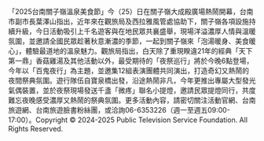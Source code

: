 「2025台南關子嶺溫泉美食節」今（25）日在關子嶺大成殿廣場熱鬧開幕，台南市副市長葉澤山指出，近年來在觀旅局及西拉雅風管處協助下，關子嶺各項設施持續升級，今日活動吸引上千名遊客與在地民眾共襄盛舉，現場洋溢濃厚人情與溫暖氛圍，並邀請全國民眾趁著秋意漸濃的季節，一起到關子嶺來「泡湯暖身、美食暖心」，體驗最道地的溫泉魅力。觀旅局指出，白天除了重現睽違21年的經典「天下第一鼎」香菇雞湯及其他活動以外，最受期待的「夜祭巡行」將於今晚6點登場，今年以「百鬼夜行」為主題，並邀集12組表演團體共同演出，打造奇幻又熱鬧的夜間祭典氛圍。遊行隊伍自寶泉橋出發，沿途熱鬧非凡，今年更推出專屬大型發光氣偶裝置，並於夜祭現場發送千盞「微疼」聯名小提燈，邀請民眾提燈同行，共度難忘夜晚感受濃厚又熱鬧的祭典氛圍。更多活動內容，請密切關注活動官網、台南旅遊網、台南旅遊臉書粉絲團，或洽詢06-6353226（週一至週五09:00-17:00）。Copyright © 2024-2025 Public Television Service Foundation. All Rights Reserved.